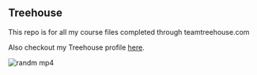 ## Treehouse

This repo is for all my course files completed through teamtreehouse.com

Also checkout my Treehouse profile [here](https://teamtreehouse.com/home).

![randm mp4](https://user-images.githubusercontent.com/56934794/67501468-2d97c280-f639-11e9-8f4f-14a34247714d.gif)
